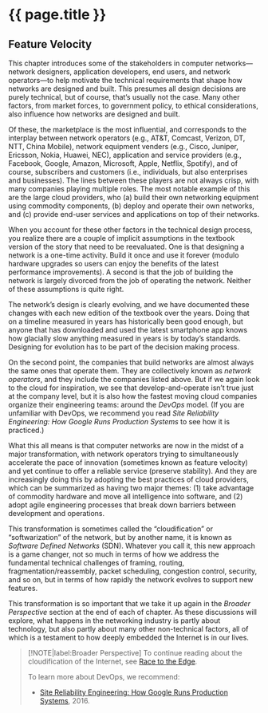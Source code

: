 # {{ page.title }}

## Feature Velocity

This chapter introduces some of the stakeholders in computer
networks—network designers, application developers, end users, and
network operators—to help motivate the technical requirements that
shape how networks are designed and built. This presumes all design
decisions are purely technical, but of course, that’s usually not the
case. Many other factors, from market forces, to government policy,
to ethical considerations, also influence how networks are designed
and built.

Of these, the marketplace is the most influential, and corresponds to
the interplay between network operators (e.g., AT&T, Comcast, Verizon,
DT, NTT, China Mobile), network equipment venders (e.g., Cisco,
Juniper, Ericsson, Nokia, Huawei, NEC), application and service
providers (e.g., Facebook, Google, Amazon, Microsoft, Apple, Netflix,
Spotify), and of course, subscribers and customers (i.e., individuals,
but also enterprises and businesses). The lines between these players
are not always crisp, with many companies playing multiple roles. The
most notable example of this are the large cloud providers, who (a)
build their own networking equipment using commodity components, (b)
deploy and operate their own networks, and (c) provide end-user
services and applications on top of their networks.

When you account for these other factors in the technical design
process, you realize there are a couple of implicit assumptions in the
textbook version of the story that need to be reevaluated. One is that
designing a network is a one-time activity. Build it once and use it
forever (modulo hardware upgrades so users can enjoy the benefits of
the latest performance improvements). A second is that the job of
building the network is largely divorced from the job of operating the
network. Neither of these assumptions is quite right.

The network’s design is clearly evolving, and we have documented these
changes with each new edition of the textbook over the years. Doing
that on a timeline measured in years has historically been good
enough, but anyone that has downloaded and used the latest smartphone
app knows how glacially slow anything measured in years is by today’s
standards. Designing for evolution has to be part of the decision
making process.

On the second point, the companies that build networks are almost
always the same ones that operate them. They are collectively known as
*network operators*, and they include the companies listed above. But
if we again look to the cloud for inspiration, we see that
develop-and-operate isn’t true just at the company level, but it is
also how the fastest moving cloud companies organize their engineering
teams: around the *DevOps* model. (If you are unfamiliar with DevOps,
we recommend you read *Site Reliability Engineering: How Google Runs
Production Systems* to see how it is practiced.)

What this all means is that computer networks are now in the midst of
a major transformation, with network operators trying to
simultaneously accelerate the pace of innovation (sometimes known as
feature velocity) and yet continue to offer a reliable service
(preserve stability). And they are increasingly doing this by adopting
the best practices of cloud providers, which can be summarized as
having two major themes: (1) take advantage of commodity hardware and
move all intelligence into software, and (2) adopt agile engineering
processes that break down barriers between development and operations.

This transformation is sometimes called the “cloudification” or
“softwarization” of the network, but by another name, it is known as
*Software Defined Networks* (SDN). Whatever you call it, this new
approach is a game changer, not so much in terms of how we address
the fundamental technical challenges of framing, routing,
fragmentation/reassembly, packet scheduling, congestion control,
security, and so on, but in terms of how rapidly the network evolves
to support new features.

This transformation is so important that we take it up again in the
*Broader Perspective* section at the end of each of chapter. As these
discussions will explore, what happens in the networking industry is
partly about technology, but also partly about many other
non-technical factors, all of which is a testament to how deeply
embedded the Internet is in our lives.

> [!NOTE|label:Broader Perspective]
> To continue reading about the cloudification of the Internet, see
> [Race to the Edge](../direct/trend.md).
>
> To learn more about DevOps, we recommend:
> * [Site Reliability Engineering: How Google Runs Production Systems](https://www.amazon.com/Site-Reliability-Engineering-Production-Systems/dp/149192912X/ref=pd_bxgy_14_img_2/131-5109792-2268338?_encoding=UTF8&pd_rd_i=149192912X&pd_rd_r=4b77155f-234d-11e9-944e-278ce23a35b5&pd_rd_w=qIfxg&pd_rd_wg=12dE2&pf_rd_p=6725dbd6-9917-451d-beba-16af7874e407&pf_rd_r=5GN656H9VEG4WEVGB728&psc=1&refRID=5GN656H9VEG4WEVGB728), 2016.
